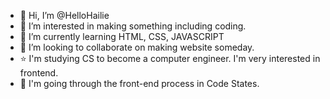 - 👋 Hi, I’m @HelloHailie
- 👀 I’m interested in making something including coding.
- 🌱 I’m currently learning HTML, CSS, JAVASCRIPT
- 💞️ I’m looking to collaborate on making website someday.
- ⭐️ I'm studying CS to become a computer engineer. I'm very interested in frontend.
- 🍅 I'm going through the front-end process in Code States.
<!---
HelloHailie/HelloHailie is a ✨ special ✨ repository because its `README.md` (this file) appears on your GitHub profile.
You can click the Preview link to take a look at your changes.
--->
